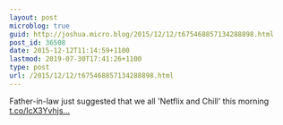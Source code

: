 ```yaml
---
layout: post
microblog: true
guid: http://joshua.micro.blog/2015/12/12/t675468857134288898.html
post_id: 36508
date: 2015-12-12T11:14:59+1100
lastmod: 2019-07-30T17:41:26+1100
type: post
url: /2015/12/12/t675468857134288898.html
---
```

Father-in-law just suggested that we all 'Netflix and Chill' this morning [t.co/IcX3Yvhjs...](https://t.co/IcX3Yvhjss)
